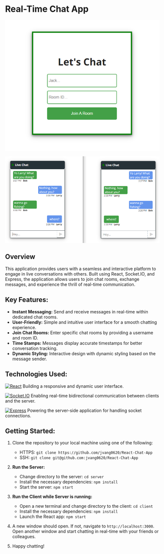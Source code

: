 # Real-Time Chat App

<p align="center">
  <img src="/imgs/letChat.PNG" alt="Let-Chat">
</p>

![Chat-Snippit](/imgs/chat-snippit.PNG)

## Overview

This application provides users with a seamless and interactive platform to engage in live conversations with others. Built using React, Socket.IO, and Express, the application allows users to join chat rooms, exchange messages, and experience the thrill of real-time communication.

## Key Features:

- **Instant Messaging:** Send and receive messages in real-time within dedicated chat rooms.
- **User-Friendly:** Simple and intuitive user interface for a smooth chatting experience.
- **Join Chat Rooms:** Enter specific chat rooms by providing a username and room ID.
- **Time Stamps:** Messages display accurate timestamps for better conversation tracking.
- **Dynamic Styling:** Interactive design with dynamic styling based on the message sender.

## Technologies Used:

[![React](https://img.shields.io/badge/library-React-blue.svg?style=for-the-badge&logo=react)](https://reactjs.org/)
Building a responsive and dynamic user interface.

[![Socket.IO](https://img.shields.io/badge/library-Socket.IO-green.svg?style=for-the-badge&logo=socket.io)](https://socket.io/)
Enabling real-time bidirectional communication between clients and the server.

[![Express](https://img.shields.io/badge/framework-Express-orange.svg?style=for-the-badge)](https://expressjs.com/)
Powering the server-side application for handling socket connections.

## Getting Started:

1. Clone the repository to your local machine using one of the following:

   - HTTPS: `git clone https://github.com/jvang0620/React-Chat-App`
   - SSH: `git clone git@github.com:jvang0620/React-Chat-App`

2. **Run the Server:**

   - Change directory to the server: `cd server`
   - Install the necessary dependencies: `npm install`
   - Start the server: `npm start`

3. **Run the Client while Server is running:**

   - Open a new terminal and change directory to the client: `cd client`
   - Install the necessary dependencies: `npm install`
   - Launch the React app: `npm start`

4. A new window should open. If not, navigate to `http://localhost:3000`. Open another window and start chatting in real-time with your friends or colleagues.

5. Happy chatting!
